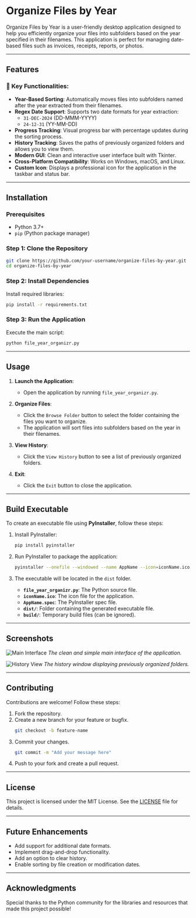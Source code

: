 # Organize Files by Year

Organize Files by Year is a user-friendly desktop application designed to help you efficiently organize your files into subfolders based on the year specified in their filenames. This application is perfect for managing date-based files such as invoices, receipts, reports, or photos.

---

## Features

### 🌟 Key Functionalities:

- **Year-Based Sorting**: Automatically moves files into subfolders named after the year extracted from their filenames.
- **Regex Date Support**: Supports two date formats for year extraction:
  - `31-DEC-2024` (DD-MMM-YYYY)
  - `24-12-31` (YY-MM-DD)
- **Progress Tracking**: Visual progress bar with percentage updates during the sorting process.
- **History Tracking**: Saves the paths of previously organized folders and allows you to view them.
- **Modern GUI**: Clean and interactive user interface built with Tkinter.
- **Cross-Platform Compatibility**: Works on Windows, macOS, and Linux.
- **Custom Icon**: Displays a professional icon for the application in the taskbar and status bar.

---

## Installation

### Prerequisites

- Python 3.7+
- `pip` (Python package manager)

### Step 1: Clone the Repository

```bash
git clone https://github.com/your-username/organize-files-by-year.git
cd organize-files-by-year
```

### Step 2: Install Dependencies

Install required libraries:

```bash
pip install -r requirements.txt
```

### Step 3: Run the Application

Execute the main script:

```bash
python file_year_organizr.py
```

---

## Usage

1. **Launch the Application**:

   - Open the application by running `file_year_organizr.py`.

2. **Organize Files**:

   - Click the `Browse Folder` button to select the folder containing the files you want to organize.
   - The application will sort files into subfolders based on the year in their filenames.

3. **View History**:

   - Click the `View History` button to see a list of previously organized folders.

4. **Exit**:
   - Click the `Exit` button to close the application.

---

## Build Executable

To create an executable file using **PyInstaller**, follow these steps:

1. Install PyInstaller:

   ```bash
   pip install pyinstaller
   ```

2. Run PyInstaller to package the application:

   ```bash
   pyinstaller --onefile --windowed --name AppName --icon=iconName.ico file_year_organizr.py
   ```

3. The executable will be located in the `dist` folder.

   - **`file_year_organizr.py`**: The Python source file.
   - **`iconName.ico`**: The icon file for the application.
   - **`AppName.spec`**: The PyInstaller spec file.
   - **`dist/`**: Folder containing the generated executable file.
   - **`build/`**: Temporary build files (can be ignored).

---

## Screenshots

![Main Interface](path-to-screenshot-main.png)
_The clean and simple main interface of the application._

![History View](path-to-screenshot-history.png)
_The history window displaying previously organized folders._

---

## Contributing

Contributions are welcome! Follow these steps:

1. Fork the repository.
2. Create a new branch for your feature or bugfix.
   ```bash
   git checkout -b feature-name
   ```
3. Commit your changes.
   ```bash
   git commit -m "Add your message here"
   ```
4. Push to your fork and create a pull request.

---

## License

This project is licensed under the MIT License. See the [LICENSE](LICENSE) file for details.

---

## Future Enhancements

- Add support for additional date formats.
- Implement drag-and-drop functionality.
- Add an option to clear history.
- Enable sorting by file creation or modification dates.

---

## Acknowledgments

Special thanks to the Python community for the libraries and resources that made this project possible!
